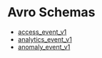 # Avro Schemas

- [access_event_v1](access_event_v1.md)
- [analytics_event_v1](analytics_event_v1.md)
- [anomaly_event_v1](anomaly_event_v1.md)
